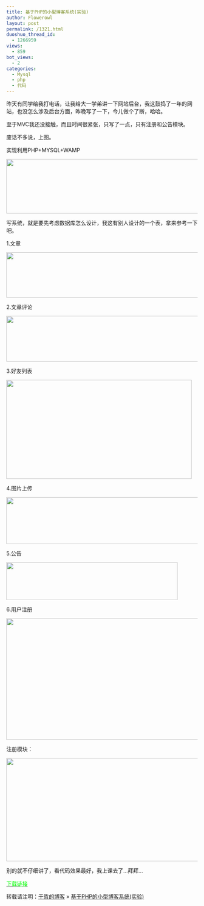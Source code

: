 ```yaml
---
title: 基于PHP的小型博客系统(实验)
author: Flowerowl
layout: post
permalink: /1321.html
duoshuo_thread_id:
  - 1266959
views:
  - 859
bot_views:
  - 2
categories:
  - Mysql
  - php
  - 代码
---
```

昨天有同学给我打电话，让我给大一学弟讲一下网站后台，我这鼓捣了一年的网站，也没怎么涉及后台方面，昨晚写了一下，今儿做个了断，哈哈。

至于MVC我还没接触，而且时间很紧张，只写了一点，只有注册和公告模块。

废话不多说，上图。

实现利用PHP+MYSQL+WAMP

[<img class="aligncenter size-full wp-image-1314" title="20120227131956" src="http://lazynight.me/wp-content/uploads/2012/02/20120227131956.gif" alt="" width="873" height="143" />][1]

写系统，就是要先考虑数据库怎么设计，我这有别人设计的一个表，拿来参考一下吧。

1.文章

[<img class="aligncenter size-full wp-image-1320" title="Lazy_article" src="http://lazynight.me/wp-content/uploads/2012/02/Lazy_article.gif" alt="" width="511" height="119" />][2]

2.文章评论

[<img class="aligncenter size-full wp-image-1319" title="Lazy_filecomment" src="http://lazynight.me/wp-content/uploads/2012/02/Lazy_filecomment.gif" alt="" width="515" height="120" />][3]

3.好友列表

[<img class="aligncenter size-full wp-image-1318" title="Lazy_friend" src="http://lazynight.me/wp-content/uploads/2012/02/Lazy_friend.gif" alt="" width="488" height="260" />][4]

4.图片上传

[<img class="aligncenter size-full wp-image-1317" title="Lazy_pic" src="http://lazynight.me/wp-content/uploads/2012/02/Lazy_pic.gif" alt="" width="534" height="123" />][5]

5.公告

[<img class="aligncenter size-full wp-image-1316" title="Lazy_public" src="http://lazynight.me/wp-content/uploads/2012/02/Lazy_public.gif" alt="" width="451" height="99" />][6]

6.用户注册

[<img class="aligncenter size-full wp-image-1315" title="Lazy_user" src="http://lazynight.me/wp-content/uploads/2012/02/Lazy_user.gif" alt="" width="519" height="319" />][7]

注册模块：

[<img class="aligncenter size-full wp-image-1322" title="reg" src="http://lazynight.me/wp-content/uploads/2012/02/reg.gif" alt="" width="780" height="271" />][8]

别的就不仔细讲了，看代码效果最好，我上课去了&#8230;拜拜&#8230;

<span style="color: #00ff00;"><a href="http://dl.dbank.com/c0xzsr4ydh" target="_blank"><span style="color: #00ff00;">下载链接</span></a></span>

转载请注明：[于哲的博客][9] &raquo; [基于PHP的小型博客系统(实验)][10]

 [1]: http://lazynight.me/wp-content/uploads/2012/02/20120227131956.gif
 [2]: http://lazynight.me/wp-content/uploads/2012/02/Lazy_article.gif
 [3]: http://lazynight.me/wp-content/uploads/2012/02/Lazy_filecomment.gif
 [4]: http://lazynight.me/wp-content/uploads/2012/02/Lazy_friend.gif
 [5]: http://lazynight.me/wp-content/uploads/2012/02/Lazy_pic.gif
 [6]: http://lazynight.me/wp-content/uploads/2012/02/Lazy_public.gif
 [7]: http://lazynight.me/wp-content/uploads/2012/02/Lazy_user.gif
 [8]: http://lazynight.me/wp-content/uploads/2012/02/reg.gif
 [9]: http://localhost/wordpress
 [10]: http://localhost/wordpress/1321.html